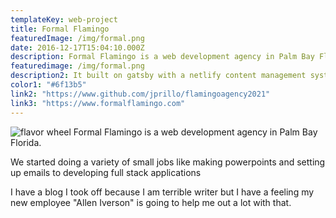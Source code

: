 ```yaml
---
templateKey: web-project
title: Formal Flamingo
featuredImage: /img/formal.png
date: 2016-12-17T15:04:10.000Z
description: Formal Flamingo is a web development agency in Palm Bay Florida. It is owned my me and my wife and started it 2007. 
featuredimage: /img/formal.png
description2: It built on gatsby with a netlify content management system. 
color1: "#6f13b5"
link2: "https://www.github.com/jprillo/flamingoagency2021"
link3: "https://www.formalflamingo.com"
---
```


![flavor wheel](/img/formal.png)
Formal Flamingo is a web development agency in Palm Bay Florida. 

We started doing a variety of small jobs like making powerpoints and setting up emails to developing full stack applications

I have a blog I took off because I am terrible writer but I have a feeling my new employee "Allen Iverson" is going to help me out a lot with that. 